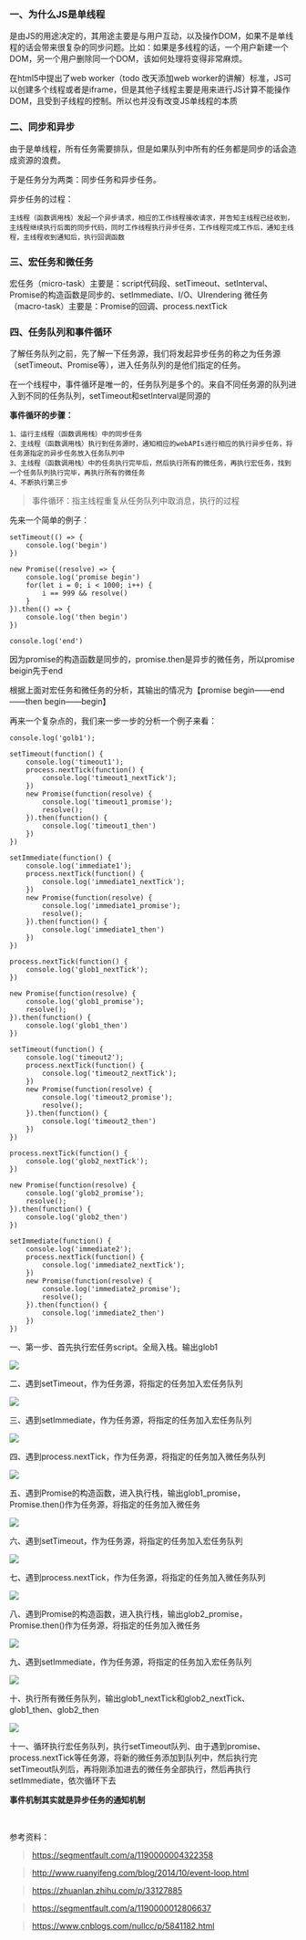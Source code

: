 ### 一、为什么JS是单线程

是由JS的用途决定的，其用途主要是与用户互动，以及操作DOM，如果不是单线程的话会带来很复杂的同步问题。比如：如果是多线程的话，一个用户新建一个DOM，另一个用户删除同一个DOM，该如何处理将变得非常麻烦。

在html5中提出了web worker（todo 改天添加web worker的讲解）标准，JS可以创建多个线程或者是iframe，但是其他子线程主要是用来进行JS计算不能操作DOM，且受到子线程的控制。所以也并没有改变JS单线程的本质

### 二、同步和异步

由于是单线程，所有任务需要排队，但是如果队列中所有的任务都是同步的话会造成资源的浪费。

于是任务分为两类：同步任务和异步任务。

异步任务的过程：

    主线程（函数调用栈）发起一个异步请求，相应的工作线程接收请求，并告知主线程已经收到，主线程继续执行后面的同步代码，同时工作线程执行异步任务，工作线程完成工作后，通知主线程，主线程收到通知后，执行回调函数

### 三、宏任务和微任务

宏任务（micro-task）主要是：script代码段、setTimeout、setInterval、Promise的构造函数是同步的、setImmediate、I/O、UIrendering
微任务（macro-task）主要是：Promise的回调、process.nextTick

### 四、任务队列和事件循环

了解任务队列之前，先了解一下任务源，我们将发起异步任务的称之为任务源（setTimeout、Promise等），进入任务队列的是他们指定的任务。

在一个线程中，事件循环是唯一的，任务队列是多个的。来自不同任务源的队列进入到不同的任务队列，setTimeout和setInterval是同源的

**事件循环的步骤：**

    1、运行主线程（函数调用栈）中的同步任务
    2、主线程（函数调用栈）执行到任务源时，通知相应的webAPIs进行相应的执行异步任务，将任务源指定的异步任务放入任务队列中
    3、主线程（函数调用栈）中的任务执行完毕后，然后执行所有的微任务，再执行宏任务，找到一个任务队列执行完毕，再执行所有的微任务
    4、不断执行第三步

> 事件循环：指主线程重复从任务队列中取消息，执行的过程

先来一个简单的例子：

    setTimeout(() => {
        console.log('begin')
    })

    new Promise((resolve) => {
        console.log('promise begin')
        for(let i = 0; i < 1000; i++) {
            i == 999 && resolve()
        }
    }).then(() => {
        console.log('then begin')
    })

    console.log('end')

因为promise的构造函数是同步的，promise.then是异步的微任务，所以promise beigin先于end

根据上面对宏任务和微任务的分析，其输出的情况为【promise begin——end——then begin——begin】


再来一个复杂点的，我们来一步一步的分析一个例子来看：

    console.log('golb1');

    setTimeout(function() {
        console.log('timeout1');
        process.nextTick(function() {
            console.log('timeout1_nextTick');
        })
        new Promise(function(resolve) {
            console.log('timeout1_promise');
            resolve();
        }).then(function() {
            console.log('timeout1_then')
        })
    })

    setImmediate(function() {
        console.log('immediate1');
        process.nextTick(function() {
            console.log('immediate1_nextTick');
        })
        new Promise(function(resolve) {
            console.log('immediate1_promise');
            resolve();
        }).then(function() {
            console.log('immediate1_then')
        })
    })

    process.nextTick(function() {
        console.log('glob1_nextTick');
    })

    new Promise(function(resolve) {
        console.log('glob1_promise');
        resolve();
    }).then(function() {
        console.log('glob1_then')
    })

    setTimeout(function() {
        console.log('timeout2');
        process.nextTick(function() {
            console.log('timeout2_nextTick');
        })
        new Promise(function(resolve) {
            console.log('timeout2_promise');
            resolve();
        }).then(function() {
            console.log('timeout2_then')
        })
    })

    process.nextTick(function() {
        console.log('glob2_nextTick');
    })

    new Promise(function(resolve) {
        console.log('glob2_promise');
        resolve();
    }).then(function() {
        console.log('glob2_then')
    })

    setImmediate(function() {
        console.log('immediate2');
        process.nextTick(function() {
            console.log('immediate2_nextTick');
        })
        new Promise(function(resolve) {
            console.log('immediate2_promise');
            resolve();
        }).then(function() {
            console.log('immediate2_then')
        })
    })


一、第一步、首先执行宏任务script。全局入栈。输出glob1

![](http://ww1.sinaimg.cn/large/006FubJZgy1fpha35x5lej30yg0fut9h.jpg)

二、遇到setTimeout，作为任务源，将指定的任务加入宏任务队列

![](http://ww1.sinaimg.cn/large/006FubJZgy1fpha5ef94yj30yg0fodgr.jpg)

三、遇到setImmediate，作为任务源，将指定的任务加入宏任务队列

![](http://ww1.sinaimg.cn/large/006FubJZgy1fpha6yakiaj30yg0gj0tt.jpg)

四、遇到process.nextTick，作为任务源，将指定的任务加入微任务队列

![](http://ww1.sinaimg.cn/large/006FubJZgy1fpha7r6xfjj30yg0gijsm.jpg)

五、遇到Promise的构造函数，进入执行栈，输出glob1_promise，Promise.then()作为任务源，将指定的任务加入微任务

![](http://ww1.sinaimg.cn/large/006FubJZgy1fphauyyvepj30yg0fmdh3.jpg)

六、遇到setTimeout，作为任务源，将指定的任务加入宏任务队列

![](http://ww1.sinaimg.cn/large/006FubJZgy1fphav52u3dj30yg0fwwft.jpg)

七、遇到process.nextTick，作为任务源，将指定的任务加入微任务队列

![](http://ww1.sinaimg.cn/large/006FubJZgy1fphavdazftj30yg0gaabf.jpg)

八、遇到Promise的构造函数，进入执行栈，输出glob2_promise，Promise.then()作为任务源，将指定的任务加入微任务

![](http://ww1.sinaimg.cn/large/006FubJZgy1fphavjxjkhj30yg0fujsu.jpg)

九、遇到setImmediate，作为任务源，将指定的任务加入宏任务队列

![](http://ww1.sinaimg.cn/large/006FubJZgy1fphavru2hdj30yg0g6q4g.jpg)

十、执行所有微任务队列，输出glob1_nextTick和glob2_nextTick、glob1_then、glob2_then

![](http://ww1.sinaimg.cn/large/006FubJZgy1fphaw1fbi4j30yg0gswfn.jpg)

十一、循环执行宏任务队列，执行setTimeout队列、由于遇到promise、process.nextTick等任务源，将新的微任务添加到队列中，然后执行完setTimeout队列后，再将刚添加进去的微任务全部执行，然后再执行setImmediate，依次循环下去




**事件机制其实就是异步任务的通知机制**

<br>

参考资料：


> https://segmentfault.com/a/1190000004322358

> http://www.ruanyifeng.com/blog/2014/10/event-loop.html

> https://zhuanlan.zhihu.com/p/33127885

> https://segmentfault.com/a/1190000012806637

> https://www.cnblogs.com/nullcc/p/5841182.html